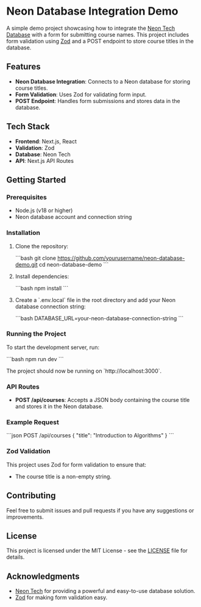 
# Neon Database Integration Demo

A simple demo project showcasing how to integrate the [Neon Tech Database](https://neon.tech) with a form for submitting course names. This project includes form validation using [Zod](https://zod.dev) and a POST endpoint to store course titles in the database.

## Features

- **Neon Database Integration**: Connects to a Neon database for storing course titles.
- **Form Validation**: Uses Zod for validating form input.
- **POST Endpoint**: Handles form submissions and stores data in the database.

## Tech Stack

- **Frontend**: Next.js, React
- **Validation**: Zod
- **Database**: Neon Tech
- **API**: Next.js API Routes

## Getting Started

### Prerequisites

- Node.js (v18 or higher)
- Neon database account and connection string

### Installation

1. Clone the repository:

   \`\`\`bash
   git clone https://github.com/yourusername/neon-database-demo.git
   cd neon-database-demo
   \`\`\`

2. Install dependencies:

   \`\`\`bash
   npm install
   \`\`\`

3. Create a \`.env.local\` file in the root directory and add your Neon database connection string:

   \`\`\`bash
   DATABASE_URL=your-neon-database-connection-string
   \`\`\`

### Running the Project

To start the development server, run:

\`\`\`bash
npm run dev
\`\`\`

The project should now be running on \`http://localhost:3000\`.

### API Routes

- **POST /api/courses**: Accepts a JSON body containing the course title and stores it in the Neon database.

### Example Request

\`\`\`json
POST /api/courses
{
  "title": "Introduction to Algorithms"
}
\`\`\`

### Zod Validation

This project uses Zod for form validation to ensure that:

- The course title is a non-empty string.

## Contributing

Feel free to submit issues and pull requests if you have any suggestions or improvements.

## License

This project is licensed under the MIT License - see the [LICENSE](LICENSE) file for details.

## Acknowledgments

- [Neon Tech](https://neon.tech) for providing a powerful and easy-to-use database solution.
- [Zod](https://zod.dev) for making form validation easy.
